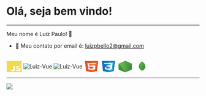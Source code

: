 <h1>Olá, seja bem vindo!</h1>

<hr>

Meu nome é Luiz Paulo! 👋

- 📧 Meu contato por email é: luizpbello2@gmail.com



 <div style="display: inline_block"><br>
  <img align="center" alt="Luiz-Js" height="30" width="40" src="https://raw.githubusercontent.com/devicons/devicon/master/icons/javascript/javascript-plain.svg">
  <img align="center" alt="Luiz-Vue" height="30" width="40" src="https://cdn.jsdelivr.net/gh/devicons/devicon/icons/vuejs/vuejs-original.svg">
 <img align="center" alt="Luiz-Vue" height="30" width="40" src="https://cdn.jsdelivr.net/gh/devicons/devicon/icons/react/react-original.svg">
  <img align="center" alt="Luiz-HTML" height="30" width="40" src="https://raw.githubusercontent.com/devicons/devicon/master/icons/html5/html5-original.svg">
  <img align="center" alt="Luiz-CSS" height="30" width="40" src="https://raw.githubusercontent.com/devicons/devicon/master/icons/css3/css3-original.svg">
 <img align="center" alt="Luiz-CSS" height="30" width="40" src="https://raw.githubusercontent.com/devicons/devicon/master/icons/nodejs/nodejs-original.svg">
   <img align="center" alt="Luiz-CSS" height="30" width="40" src="https://raw.githubusercontent.com/devicons/devicon/master/icons/mongodb/mongodb-original.svg"</div>

<hr>
  
<div>
  <a href="https://github.com/luizpbello">
  <img height="180em" src="https://github-readme-stats.vercel.app/api/top-langs/?username=luizpbello&layout=compact&langs_count=7&theme=dark"/>    
</div>
  
 
